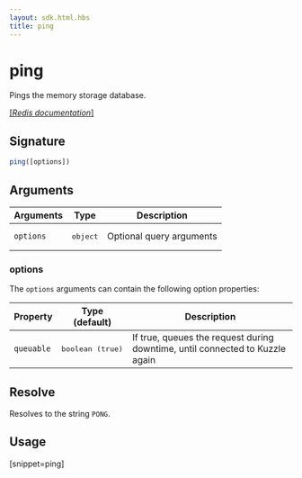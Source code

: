 ```yaml
---
layout: sdk.html.hbs
title: ping
---
```


# ping

Pings the memory storage database.

[[_Redis documentation_]](https://redis.io/commands/ping)

## Signature

```js
ping([options])
```

## Arguments

| Arguments    | Type    | Description |
|--------------|---------|-------------|
| ``options`` | <pre>object</pre> | Optional query arguments |

### options

The `options` arguments can contain the following option properties:

| Property   | Type (default)   | Description                       |
| ---------- | ------- | --------------------------------- |
| `queuable` | <pre>boolean (true)</pre> | If true, queues the request during downtime, until connected to Kuzzle again |

## Resolve

Resolves to the string `PONG`.

## Usage

[snippet=ping]
